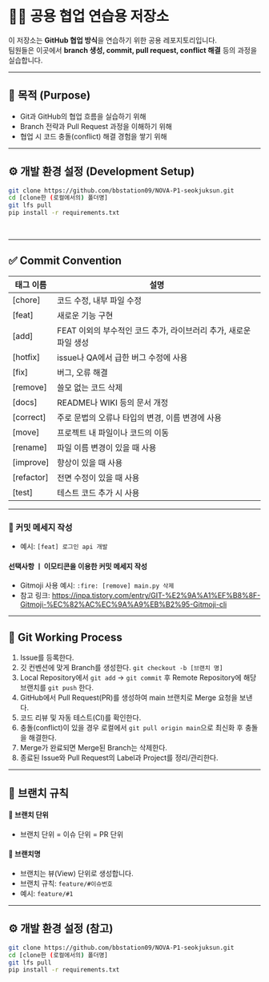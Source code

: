 # 🧑‍💻 공용 협업 연습용 저장소

이 저장소는 **GitHub 협업 방식**을 연습하기 위한 공용 레포지토리입니다.  
팀원들은 이곳에서 **branch 생성, commit, pull request, conflict 해결** 등의 과정을 실습합니다.

---

## 🚀 목적 (Purpose)
- Git과 GitHub의 협업 흐름을 실습하기 위해  
- Branch 전략과 Pull Request 과정을 이해하기 위해  
- 협업 시 코드 충돌(conflict) 해결 경험을 쌓기 위해  

---

## ⚙️ 개발 환경 설정 (Development Setup)

```bash
git clone https://github.com/bbstation09/NOVA-P1-seokjuksun.git
cd [clone한 (로컬에서의) 폴더명]
git lfs pull
pip install -r requirements.txt
```
<br>

---

## ✅ Commit Convention

| 태그 이름    | 설명 |
|--------------|------|
| [chore]      | 코드 수정, 내부 파일 수정 |
| [feat]       | 새로운 기능 구현 |
| [add]        | FEAT 이외의 부수적인 코드 추가, 라이브러리 추가, 새로운 파일 생성 |
| [hotfix]     | issue나 QA에서 급한 버그 수정에 사용 |
| [fix]        | 버그, 오류 해결 |
| [remove]     | 쓸모 없는 코드 삭제 |
| [docs]       | README나 WIKI 등의 문서 개정 |
| [correct]    | 주로 문법의 오류나 타입의 변경, 이름 변경에 사용 |
| [move]       | 프로젝트 내 파일이나 코드의 이동 |
| [rename]     | 파일 이름 변경이 있을 때 사용 |
| [improve]    | 향상이 있을 때 사용 |
| [refactor]   | 전면 수정이 있을 때 사용 |
| [test]       | 테스트 코드 추가 시 사용 |

---

### 🔸 커밋 메세지 작성
- 예시: `[feat] 로그인 api 개발`

#### 선택사항 ㅣ 이모티콘을 이용한 커밋 메세지 작성  
- Gitmoji 사용 예시: `:fire: [remove] main.py 삭제`  
- 참고 링크: https://inpa.tistory.com/entry/GIT-%E2%9A%A1%EF%B8%8F-Gitmoji-%EC%82%AC%EC%9A%A9%EB%B2%95-Gitmoji-cli

---

## 🔸 Git Working Process
1. Issue를 등록한다.  
2. 깃 컨벤션에 맞게 Branch를 생성한다. `git checkout -b [브랜치 명]`
3. Local Repository에서 `git add` → `git commit` 후 Remote Repository에 해당 브랜치를 `git push` 한다.  
4. GitHub에서 Pull Request(PR)를 생성하여 main 브랜치로 Merge 요청을 보낸다.  
5. 코드 리뷰 및 자동 테스트(CI)를 확인한다.  
6. 충돌(conflict)이 있을 경우 로컬에서 `git pull origin main`으로 최신화 후 충돌을 해결한다.  
7. Merge가 완료되면 Merge된 Branch는 삭제한다.  
8. 종료된 Issue와 Pull Request의 Label과 Project를 정리/관리한다.

---

## 🌴 브랜치 규칙

#### 📌 브랜치 단위
- 브랜치 단위 = 이슈 단위 = PR 단위

#### 📌 브랜치명
- 브랜치는 뷰(View) 단위로 생성합니다.  
- 브랜치 규칙: `feature/#이슈번호`  
- 예시: `feature/#1`

---

## ⚙️ 개발 환경 설정 (참고)
```bash
git clone https://github.com/bbstation09/NOVA-P1-seokjuksun.git
cd [clone한 (로컬에서의) 폴더명]
git lfs pull
pip install -r requirements.txt
